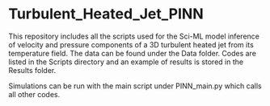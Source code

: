 # Turbulent_Heated_Jet_PINN
This repository includes all the scripts used for the Sci-ML model inference of velocity and pressure components of a 3D turbulent heated jet from its temperature field. 
The data can be found under the Data folder. Codes are listed in the Scripts directory and an example of results is stored in the Results folder. 

Simulations can be run with the main script under PINN_main.py which calls all other codes. 


